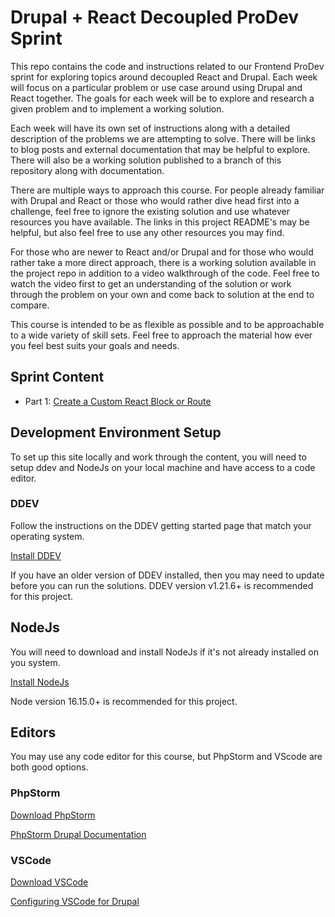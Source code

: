 # Drupal + React Decoupled ProDev Sprint 

This repo contains the code and instructions related to our Frontend ProDev sprint for exploring topics around decoupled React and Drupal. Each week will focus on a particular problem or use case around using Drupal and React together. The goals for each week will be to explore and research a given problem and to implement a working solution. 

Each week will have its own set of instructions along with a detailed description of the problems we are attempting to solve. There will be links to blog posts and external documentation that may be helpful to explore. There will also be a working solution published to a branch of this repository along with documentation. 

There are multiple ways to approach this course. For people already familiar with Drupal and React or those who would rather dive head first into a challenge, feel free to ignore the existing solution and use whatever resources you have available. The links in this project README's may be helpful, but also feel free to use any other resources you may find.

For those who are newer to React and/or Drupal and for those who would rather take a more direct approach, there is a working solution available in the project repo in addition to a video walkthrough of the code. Feel free to watch the video first to get an understanding of the solution or work through the problem on your own and come back to solution at the end to compare.

This course is intended to be as flexible as possible and to be approachable to a wide variety of skill sets. Feel free to approach the material how ever you feel best suits your goals and needs. 

## Sprint Content

- Part 1: [Create a Custom React Block or Route](documentation/content/1-create-custom-react-block.md)

## Development Environment Setup

To set up this site locally and work through the content, you will need to setup ddev and NodeJs on your local machine and have access to a code editor. 

### DDEV

Follow the instructions on the DDEV getting started page that match your operating system.

[Install DDEV](https://ddev.com/get-started/)

If you have an older version of DDEV installed, then you may need to update before you can run the solutions. DDEV version v1.21.6+ is recommended for this project. 

## NodeJs

You will need to download and install NodeJs if it's not already installed on you system.

[Install NodeJs](https://nodejs.org/en)

Node version 16.15.0+ is recommended for this project.

## Editors

You may use any code editor for this course, but PhpStorm and VScode are both good options.

### PhpStorm

[Download PhpStorm](https://www.jetbrains.com/phpstorm/download/#section=mac)

[PhpStorm Drupal Documentation](https://www.jetbrains.com/help/phpstorm/drupal-support.html)

### VSCode

[Download VSCode](https://code.visualstudio.com/)

[Configuring VSCode for Drupal](https://www.drupal.org/docs/develop/development-tools/editors-and-ides/configuring-visual-studio-code)












